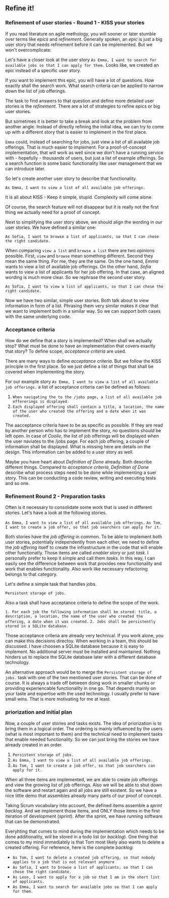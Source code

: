 ## Refine it!

### Refinement of user stories - Round 1 - KISS your stories

If you read literature on agile methology, you will sooner or later stumble over terms like _epics_ and _refinement_. Generally spoken, an _epic_ is just a big user story that needs refinement before it can be implemented. But we won't overcomplicate.

Let's have a closer look at the user story `As Emma, I want to search for available jobs so that I can apply for them.` Looks like, we created an epic instead of a specific user story.

If you want to implement this epic, you will have a lot of questions. How exactly shall the search work. What search criteria can be applied to narrow down the list of job offerings.

The task to find answers to that question and define more detailed user stories is the _refinement_. There are a lot of strategies to refine epics or big user stories.

But sometimes it is better to take a break and look at the problem from another angle. Instead of directly refining the initial idea, we can try to come up with a different story that is easier to implement in the first place.

`Emma` could, instead of searching for jobs, just view a list of all available job offerings. That is much easier to implement. For a proof-of-concept implementation, that will work as well since we don't have a running service with - hopefully - thousands of users, but just a list of example offerings. So a search function is some basic functionality like user management that we can introduce later.

So let's create another user story to describe that functionality.

`As Emma, I want to view a list of all available job offerings.`

It is all about KISS - Keep it simple, stupid. Complexity will come alone.

Of course, the search feature will not disappear but it is really not the first thing we actually need for a proof of concept.

Next to simplifying the user story above, we should align the wording in our user stories. We have defined a similar one:

`As Sofia, I want to browse a list of applicants, so that I can chose the right candidate.`

When comparing `view a list` and `browse a list` there are two opinions possible. First, `view` and `browse` mean something different. Second they mean the same thing. For me, they are the same. On the one hand, _Emma_ wants to view a list of available job offerings. On the other hand, _Sofia_ wants to view a list of applicants for her job offering. In that case, an aligned wording is much more clear. So we rephrase the second user story.

`As Sofia, I want to view a list of applicants, so that I can chose the right candidate.`

Now we have two similar, simple user stories. Both talk about to view information in form of a list. Phrasing them very similar makes it clear that we want to implement both in a similar way. So we can support both cases with the same underlying code.

###  Acceptance criteria

How do we define that a story is implemented? When shall we actually stop? What must be done to have an implementation that covers exactly that story? To define scope, _acceptance criteria_ are used.

There are many ways to define _acceptance criteria_. But we follow the KISS principle in the first place. So we just define a list of things that shall be covered when implementing the story.

For our example story `As Emma, I want to view a list of all available job offerings.` a list of acceptance criteria can be defined as follows:

1. `When navigating the to the /jobs page, a list of all available job offererings is displayed.`
2. `Each displayed offering shall contain a title, a location, the name of the user who created the offering and a date when it was created.`

The aacceptance criteria have to be as specific as possible. If they are read by another person who has to implement the story, no questions should be left open.
In case of _Coolie_, the list of job offerings will be displayed when the user naviates to the /jobs page. For each job offering, a couple of information shall be displayed.
What is missing here are details on the design. This information can be added to a user story as well.

Maybe you have heart about _Definition of Done_ already. Both describe different things. Compared to _acceptance criteria_, _Definition of Done_ describe what process steps need to be done while implementing a suer story. This can be conducting a code review, writing and executing tests and so one.

### Refinement Round 2 - Preparation tasks

Often is it necessary to consolidate some work that is used in different stories. Let's have a look at the following stories.

`As Emma, I want to view a list of all available job offerings.`
`As Tom, I want to create a job offer, so that job searchers can apply for it.`

Both stories have the _job offering_ in common. To be able to implement both user stories, potentially independently from each other, we need to define the _job offering_ itself to create the infrastructure in the code that will enable other functionatly.
Those items are called _enabler story_ or just _task_. I personally prefer to keep it simple and call them _tasks_. In this way, I can easily see the difference between work that provides new functionality and work that enables functionality. Also work like necessary refactoring belongs to that category.

Let's define a simple task that handles jobs.

`Persistent storage of jobs.`

Also a task shall have acceptance criteria to define the scope of the work.

`1. For each job the following information shall be stored: title, a description, a location, the name of the user who created the offering, a date when it was created.`
`2. Jobs shall be persistently stored in a SQLite database.`

Those acceptance criteria are already very technical. If you work alone, you can make this decisions directoy. When working in a team, this should be discussed. I have choosen a SQLite database because it is easy to implement. No additional server must be installed and maintained. Nothing hinders us to replace the SQLite database later with a different database technology.

An alternative approach would be to merge the `Persistent storage of jobs.` task with one of the two mentioned user stories. That can be done of course. It is always a trade off between doing work in smaller chunks or providing experiencable functionality in one go. That depends mainly on your taste and expertise with the used technology. I usually prefer to have small wins. That is more motivating for me at least.

### priorization and initial plan

Now, a couple of user stories and tasks exists. The idea of priorization is to bring them in a logical order. The ordering is mainly influenced by the users (what is most important to them) and the technical need to implement tasks that enable needed functionality.
So we can just bring the stories we have already created in an order.

1. `Persistent storage of jobs.`
2. `As Emma, I want to view a list of all available job offerings.`
3. `As Tom, I want to create a job offer, so that job searchers can apply for it.`

When all three items are implemented, we are able to create job offerings and view the growing list of job offerings. Also we will be able to shut down the software and restart again and all jobs are still existent. So we have a nice little demo that assembles already many parts of our proof of concept.

Taking Scrum vocabulary into account, the defined items assemble a _sprint backlog_. And we implement those items, and ONLY those items in the first iteration of development (_sprint_). After the sprint, we have running software that can be demonstrated.

Everyhting that comes to mind during the implementation which needs to be done additionality, will be stored in a todo list (or _backlog_). One thing that comes to my mind immediately is that Tom most likely also wants to delete a created offering. For reference, here is the complete _backlog_:

- `As Tom, I want to delete a created job offering, so that nobody applies to a job that is not relevant anymore`
- `As Sofia, I want to browse a list of applicants, so that I can chose the right candidate.`
- `As Leon, I want to apply for a job so that I am in the short list of applicants.`
- `As Emma, I want to search for available jobs so that I can apply for them.`